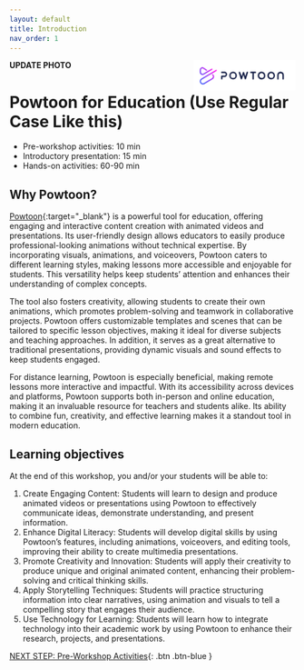 ```yaml
---
layout: default
title: Introduction 
nav_order: 1
---
```

**UPDATE PHOTO**
<img src="images/powtoon-logo.png" style="float:right;width:180px;" alt="logo of the powtoon tool">

# Powtoon for Education (Use Regular Case Like this)

- Pre-workshop activities: 10 min 
- Introductory presentation: 15 min
- Hands-on activities: 60-90 min

## Why Powtoon? 

[Powtoon](https://www.powtoon.com/){:target="_blank"} is a powerful tool for education, offering engaging and interactive content creation with animated videos and presentations. Its user-friendly design allows educators to easily produce professional-looking animations without technical expertise. By incorporating visuals, animations, and voiceovers, Powtoon caters to different learning styles, making lessons more accessible and enjoyable for students. This versatility helps keep students’ attention and enhances their understanding of complex concepts.

The tool also fosters creativity, allowing students to create their own animations, which promotes problem-solving and teamwork in collaborative projects. Powtoon offers customizable templates and scenes that can be tailored to specific lesson objectives, making it ideal for diverse subjects and teaching approaches. In addition, it serves as a great alternative to traditional presentations, providing dynamic visuals and sound effects to keep students engaged.

For distance learning, Powtoon is especially beneficial, making remote lessons more interactive and impactful. With its accessibility across devices and platforms, Powtoon supports both in-person and online education, making it an invaluable resource for teachers and students alike. Its ability to combine fun, creativity, and effective learning makes it a standout tool in modern education.

## Learning objectives 
At the end of this workshop, you and/or your students will be able to:

1.	Create Engaging Content: Students will learn to design and produce animated videos or presentations using Powtoon to effectively communicate ideas, demonstrate understanding, and present information.
2.	Enhance Digital Literacy: Students will develop digital skills by using Powtoon’s features, including animations, voiceovers, and editing tools, improving their ability to create multimedia presentations.
3.	Promote Creativity and Innovation: Students will apply their creativity to produce unique and original animated content, enhancing their problem-solving and critical thinking skills.
4.	Apply Storytelling Techniques: Students will practice structuring information into clear narratives, using animation and visuals to tell a compelling story that engages their audience.
5.	Use Technology for Learning: Students will learn how to integrate technology into their academic work by using Powtoon to enhance their research, projects, and presentations.

 
[NEXT STEP: Pre-Workshop Activities](pre-workshop.html){: .btn .btn-blue }
